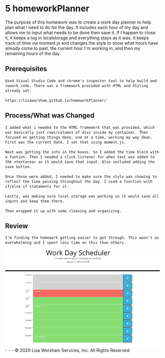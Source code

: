 #  5 homeworkPlanner


The purpose of this homework was to create a work day planner to help plan what I need to do for the day. It includes each hour of my day and allows me to input what needs to be done then save it. If I happen to close it, it keeps a log in localstorage and everything stays as it was. It keeps track of time via moment.js and changes the style to show what hours have already come to past, the current hour I'm working in, and then my remaining hours of the day. 

## Prerequisites

```
Used Visual Studio Code and chrome's inspector tool to help build and rework code. There was a framework provided with HTML and Styling already set.

https://lisaworsham.github.io/homeworkPlanner/
```

## Process/What was Changed

```
I added what i needed to the HTML framework that was provided, which was basically just rows/columns of divs inside my container. Then focused on getting things done, one at a time, working my way down. First was the current date. I set that using moment.js.

Next was getting the info in the boxes. So I added the time block with a funtion. Then I needed a click listener for when text was added to the <textarea> so it would save that input. Also included adding the save button. 

Once those were added, I needed to make sure the style was showing to reflect the time passing throughout the day. I used a function with if/else if statements for it. 

Lastly, was making sure local storage was working so it would save all inputs and keep them there. 

Then wrapped it up with some cleaning and organizing.

```

## Review

```
I'm finding the homework getting easier to get through. This wasn't as overwhelming and I spent less time on this than others.   

```
<img src="Capture.PNG">
- - -
© 2020 Lisa Worsham Services, Inc. All Rights Reserved.